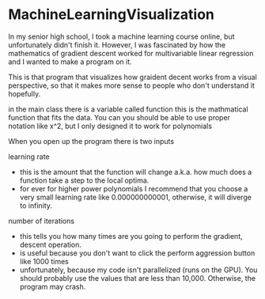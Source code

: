 # MachineLearningVisualization


In my senior high school, I took a machine learning course online, but unfortunately didn't finish it. 
However, I was fascinated by how the mathematics of gradient descent worked for multivariable linear regression and I wanted to make a program on it.

This is that program that visualizes how graident decent works from a visual perspective, so that it makes more sense to people who don't understand it hopefully.

in the main class there is a variable called function
this is the mathmatical function that fits the data. 
You can you should be able to use proper notation like x^2, but I only designed it to work for polynomials 


When you open up the program there is two inputs

learning rate
- this is the amount that the function will change a.k.a. how much does a function take a step to the local optima.
- for ever for higher power polynomials I recommend that you choose a very small learning rate like 0.000000000001, otherwise, it will diverge to infinity.

number of iterations
- this tells you how many times are you going to perform the gradient, descent operation.
- is useful because you don't want to click the perform aggression button like 1000 times
- unfortunately, because my code isn't parallelized (runs on the GPU). You should probably use the values that are less than 10,000. Otherwise, the program may crash.


